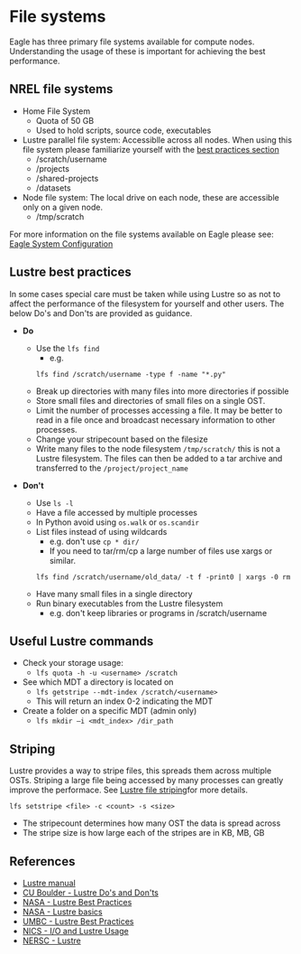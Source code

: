 # File systems
Eagle has three primary file systems available for compute nodes. Understanding the usage of these is important for achieving the best performance. 

## NREL file systems
* Home File System
    * Quota of 50 GB
    * Used to hold scripts, source code, executables
* Lustre parallel file system: Accessiblle across all nodes. When using this file system please familiarize yourself with the [best practices section](#lustre-best-practices) 
    * /scratch/username
    * /projects
    * /shared-projects
    * /datasets
* Node file system: The local drive on each node, these are accessible only on a given node. 
    * /tmp/scratch

For more information on the file systems available on Eagle please see: [Eagle System Configuration](https://www.nrel.gov/hpc/eagle-system-configuration.html)
## Lustre best practices
In some cases special care must be taken while using Lustre so as not to affect the performance of the filesystem for yourself and other users. The below Do's and Don'ts are provided as guidance. 

* **Do**
    * Use the `lfs find`
        * e.g. 
        ```shell
        lfs find /scratch/username -type f -name "*.py"
        ```
    * Break up directories with many files into more directories if possible
    * Store small files and directories of small files on a single OST. 
    * Limit the number of processes accessing a file. It may be better to read in a file once and broadcast necessary information to other processes. 
    * Change your stripecount based on the filesize
    * Write many files to the node filesystem `/tmp/scratch/` this is not a Lustre filesystem. The files can then be added to a tar archive and transferred to the `/project/project_name`

* **Don't**
    * Use `ls -l` 
    * Have a file accessed by multiple processes
    * In Python avoid using `os.walk` or `os.scandir`
    * List files instead of using wildcards
        * e.g. don't use `cp * dir/`
        * If you need to tar/rm/cp a large number of files use xargs or similar.
        ```shell
        lfs find /scratch/username/old_data/ -t f -print0 | xargs -0 rm
        ```
    * Have many small files in a single directory
    * Run binary executables from the Lustre filesystem
        * e.g. don't keep libraries or programs in /scratch/username
## Useful Lustre commands

* Check your storage usage:
    * `lfs quota -h -u <username> /scratch`
* See which MDT a directory is located on
    * `lfs getstripe --mdt-index /scratch/<username>`
    * This will return an index 0-2 indicating the MDT
* Create a folder on a specific MDT (admin only)
    * `lfs mkdir –i <mdt_index> /dir_path`

## Striping

Lustre provides a way to stripe files, this spreads them across multiple OSTs. Striping a large file being accessed by many processes can greatly improve the performace. See [Lustre file striping](http://wiki.lustre.org/Configuring_Lustre_File_Striping)for more details. 

```
lfs setstripe <file> -c <count> -s <size>
```
* The stripecount determines how many OST the data is spread across
* The stripe size is how large each of the stripes are in KB, MB, GB

## References
* [Lustre manual](http://doc.lustre.org/lustre_manual.xhtml)
* [CU Boulder - Lustre Do's and Don'ts](http://researchcomputing.github.io/meetup_fall_2014/pdfs/fall2014_meetup10_lustre.pdf)
* [NASA - Lustre Best Practices](https://www.nas.nasa.gov/hecc/support/kb/lustre-best-practices_226.html)
* [NASA - Lustre basics](https://www.nas.nasa.gov/hecc/support/kb/lustre-basics_224.html)
* [UMBC - Lustre Best Practices](https://hpcf.umbc.edu/general-productivity/lustre-best-practices/)
* [NICS - I/O and Lustre Usage](https://www.nics.tennessee.edu/computing-resources/file-systems/io-lustre-tips)
* [NERSC - Lustre](https://docs.nersc.gov/performance/io/lustre/)